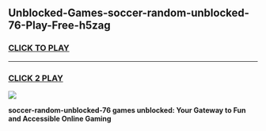 
## Unblocked-Games-soccer-random-unblocked-76-Play-Free-h5zag
<h3>
<a href="https://premium76.site?title=soccer-random-unblocked-76&ref=18A1">CLICK TO PLAY</a></h3>
<hr>

<h3>
<a href="https://premium76.site?title=soccer-random-unblocked-76&ref=18A1">CLICK 2 PLAY</a>
  
</h3>

<a href="https://premium76.site?title=soccer-random-unblocked-76&ref=18A1"><img src="https://clearcache.store/games.png"></a>


**soccer-random-unblocked-76 games unblocked: Your Gateway to Fun and Accessible Online Gaming**
